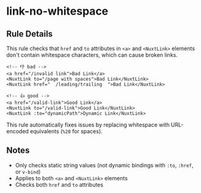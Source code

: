 # link-no-whitespace

## Rule Details

This rule checks that `href` and `to` attributes in `<a>` and `<NuxtLink>` elements don't contain whitespace characters, which can cause broken links.

<!-- eslint-skip -->
```vue
<!-- 👎 bad -->
<a href="/invalid link">Bad Link</a>
<NuxtLink to="/page with spaces">Bad Link</NuxtLink>
<NuxtLink href="  /leading/trailing  ">Bad Link</NuxtLink>
```

<!-- eslint-skip -->
```vue
<!-- 👍 good -->
<a href="/valid-link">Good Link</a>
<NuxtLink to="/valid-link">Good Link</NuxtLink>
<NuxtLink :to="dynamicPath">Dynamic Link</NuxtLink>
```

This rule automatically fixes issues by replacing whitespace with URL-encoded equivalents (`%20` for spaces).

## Notes

- Only checks static string values (not dynamic bindings with `:to`, `:href`, or `v-bind`)
- Applies to both `<a>` and `<NuxtLink>` elements
- Checks both `href` and `to` attributes
